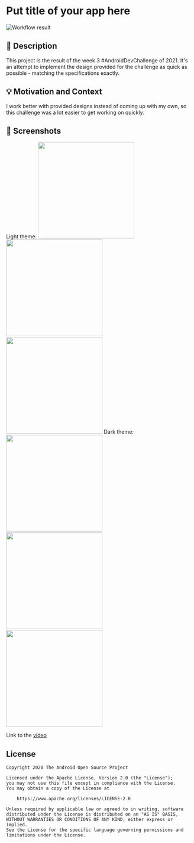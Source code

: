 # Put title of your app here

<!--- Replace <OWNER> with your Github Username and <REPOSITORY> with the name of your repository. -->
<!--- You can find both of these in the url bar when you open your repository in github. -->
![Workflow result](https://github.com/WesleyElliott/MySoothe-Challenge/workflows/Check/badge.svg)


## :scroll: Description
This project is the result of the week 3 #AndroidDevChallenge of 2021. It's an attempt to implement
the design provided for the challenge as quick as possible - matching the specifications exactly.


## :bulb: Motivation and Context
I work better with provided designs instead of coming up with my own, so this challenge was a lot
easier to get working on quickly.


## :camera_flash: Screenshots
<!-- You can add more screenshots here if you like -->
Light theme:
<img src="/results/screenshot_1.png" width="260">&emsp;<img src="/results/screenshot_2.png" width="260">&emsp;<img src="/results/screenshot_3.png" width="260">
Dark theme:
<img src="/results/screenshot_4.png" width="260">&emsp;<img src="/results/screenshot_5.png" width="260">&emsp;<img src="/results/screenshot_6.png" width="260">

Link to the [video](/results/video.mp4)
## License
```
Copyright 2020 The Android Open Source Project

Licensed under the Apache License, Version 2.0 (the "License");
you may not use this file except in compliance with the License.
You may obtain a copy of the License at

    https://www.apache.org/licenses/LICENSE-2.0

Unless required by applicable law or agreed to in writing, software
distributed under the License is distributed on an "AS IS" BASIS,
WITHOUT WARRANTIES OR CONDITIONS OF ANY KIND, either express or implied.
See the License for the specific language governing permissions and
limitations under the License.
```